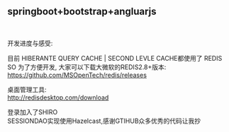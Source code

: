 <h2>springboot+bootstrap+angluarjs</h2></br>

开发进度与感受:</br>

目前 HIBERANTE QUERY CACHE | SECOND LEVLE CACHE都使用了 REDIS</br>
SO 为了方便开发, 大家可以下载大微软的REDIS2.8+版本:</br>
https://github.com/MSOpenTech/redis/releases</br>

桌面管理工具:</br>
http://redisdesktop.com/download</br>

登录加入了SHIRO</br>
SESSIONDAO实现使用Hazelcast,感谢GTIHUB众多优秀的代码让我抄</br>

